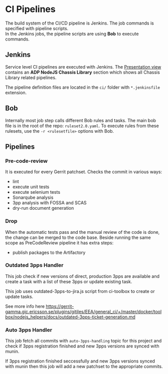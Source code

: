 # CI Pipelines

The build system of the CI/CD pipeline is Jenkins. The job commands is specified with pipeline scripts.\
In the Jenkins jobs, the pipeline scripts are using **Bob** to execute commands.

## Jenkins

Service level CI pipelines are executed with Jenkins.
The [Presentation view](https://seliius27190.seli.gic.ericsson.se:8443/view/Presentation/)
contains an **ADP NodeJS Chassis Library** section which shows all Chassis Library related pipelines.

<!--- TODO: group nodejs-chassis-library-drop and nodejs-chassis-library-precodereview -->

The pipeline definition files are located in the `ci/` folder with `*.jenkinsfile` extension.

## Bob

Internally most job step calls different Bob rules and tasks.
The main bob file is in the root of the repo: `ruleset2.0.yaml`.
To execute rules from these rulesets, use the `-r <rulesetfile>` options with Bob.

## Pipelines

### Pre-code-review

It is executed for every Gerrit patchset. Checks the commit in various ways:

- lint
- execute unit tests
- execute selenium tests
- Sonarqube analysis
- 3pp analysis with FOSSA and SCAS
- dry-run document generation

### Drop

When the automatic tests pass and the manual review of the code is done, the change can be merged to
the code base.
Beside running the same scope as PreCodeReview pipeline it has extra steps:

- publish packages to the Artifactory

### Outdated 3pps Handler

This job check if new versions of direct, production 3pps are available and create a task
with a list of these 3pps or update existing task.

This job uses outdated-3pps-to-jira.js script from ci-toolbox to create or update tasks.

See more info here
<https://gerrit-gamma.gic.ericsson.se/plugins/gitiles/EEA/general_ci/+/master/docker/toolbox/nodejs_helpers/docs/outdated-3pps-ticket-generation.md>

### Auto 3pps Handler

This job fetch all commits with `auto-3pps-handling` topic for this project and check
if 3pps registration finished and new 3pps versions are synced with munin.

If 3pps registration finished seccessfully and new 3pps versions synced with munin then
this job will add a new patchset to the appropriate commits.

